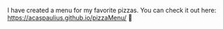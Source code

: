 I have created a menu for my favorite pizzas. 
You can check it out here: https://acaspaulius.github.io/pizzaMenu/ 🍕
